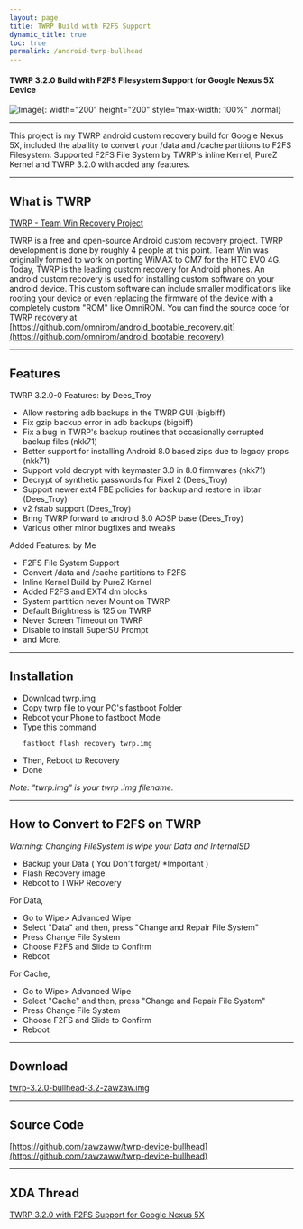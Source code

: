 ```yaml
---
layout: page
title: TWRP Build with F2FS Support
dynamic_title: true
toc: true
permalink: /android-twrp-bullhead
---
```


#### TWRP 3.2.0 Build with F2FS Filesystem Support for Google Nexus 5X Device

![Image](https://play-lh.googleusercontent.com/2HtVAF5zfNMlmKhF0QYqCSr1rsstB1btNfdKl7WvGTcZkOSKCYNxdXwsSizx9VhiPg){: width="200" height="200" style="max-width: 100%" .normal}

---

This project is my TWRP android custom recovery build for Google Nexus 5X, included the abaility to convert your /data and /cache partitions to F2FS Filesystem. Supported F2FS File System by TWRP's inline Kernel, PureZ Kernel and TWRP 3.2.0 with added any features.

---

## What is TWRP

[TWRP - Team Win Recovery Project](https://twrp.me)

TWRP is a free and open-source Android custom recovery project. TWRP development is done by roughly 4 people at this point. Team Win was originally formed to work on porting WiMAX to CM7 for the HTC EVO 4G. Today, TWRP is the leading custom recovery for Android phones.
An android custom recovery is used for installing custom software on your android device. This custom software can include smaller modifications like rooting your device or even replacing the firmware of the device with a completely custom "ROM" like OmniROM.
You can find the source code for TWRP recovery at [https://github.com/omnirom/android_bootable_recovery.git](https://github.com/omnirom/android_bootable_recovery)

---

## Features
TWRP 3.2.0-0 Features:
by Dees_Troy
- Allow restoring adb backups in the TWRP GUI (bigbiff)
- Fix gzip backup error in adb backups (bigbiff)
- Fix a bug in TWRP's backup routines that occasionally corrupted backup files (nkk71)
- Better support for installing Android 8.0 based zips due to legacy props (nkk71)
- Support vold decrypt with keymaster 3.0 in 8.0 firmwares (nkk71)
- Decrypt of synthetic passwords for Pixel 2 (Dees_Troy)
- Support newer ext4 FBE policies for backup and restore in libtar (Dees_Troy)
- v2 fstab support (Dees_Troy)
- Bring TWRP forward to android 8.0 AOSP base (Dees_Troy)
- Various other minor bugfixes and tweaks

Added Features:
by Me
- F2FS File System Support
- Convert /data and /cache partitions to F2FS 
- Inline Kernel Build by PureZ Kernel
- Added F2FS and EXT4 dm blocks
- System partition never Mount on TWRP
- Default Brightness is 125 on TWRP
- Never Screen Timeout on TWRP
- Disable to install SuperSU Prompt
- and More.

---

## Installation
- Download twrp.img
- Copy twrp file to your PC's fastboot Folder
- Reboot your Phone to fastboot Mode
- Type this command
  ```
  fastboot flash recovery twrp.img
  ```
- Then, Reboot to Recovery
- Done

*Note: "twrp.img" is your twrp .img filename.*

---

## How to Convert to F2FS on TWRP
*Warning: Changing FileSystem is wipe your Data and InternalSD*

- Backup your Data ( You Don't forget/ *Important )
- Flash Recovery image
- Reboot to TWRP Recovery

For Data,
- Go to Wipe> Advanced Wipe
- Select "Data" and then, press "Change and Repair File System"
- Press Change File System
- Choose F2FS and Slide to Confirm
- Reboot

For Cache,
- Go to Wipe> Advanced Wipe
- Select "Cache" and then, press "Change and Repair File System"
- Press Change File System
- Choose F2FS and Slide to Confirm
- Reboot

---

## Download
[twrp-3.2.0-bullhead-3.2-zawzaw.img](https://androidfilehost.com/?fid=673791459329065215)

---

## Source Code
[https://github.com/zawzaww/twrp-device-bullhead](https://github.com/zawzaww/twrp-device-bullhead)

---

## XDA Thread
[TWRP 3.2.0 with F2FS Support for Google Nexus 5X](https://forum.xda-developers.com/nexus-5x/development/recovery-twrp-3-1-1-f2fs-support-nexus-t3619850)
